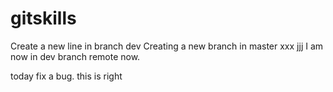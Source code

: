 # gitskills
Create a new line in branch dev
Creating a new branch in master
xxx
jjj
I am now in dev branch remote now.

today fix a bug. this is right

